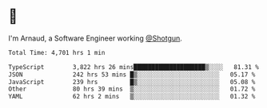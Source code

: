 # 👋

I'm Arnaud, a Software Engineer working [@Shotgun](https://shotgun.live).

<!--START_SECTION:waka-->

```txt
Total Time: 4,701 hrs 1 min

TypeScript        3,822 hrs 26 mins████████████████████▒░░░░   81.31 %
JSON              242 hrs 53 mins █▒░░░░░░░░░░░░░░░░░░░░░░░   05.17 %
JavaScript        239 hrs         █▒░░░░░░░░░░░░░░░░░░░░░░░   05.08 %
Other             80 hrs 39 mins  ▒░░░░░░░░░░░░░░░░░░░░░░░░   01.72 %
YAML              62 hrs 2 mins   ▒░░░░░░░░░░░░░░░░░░░░░░░░   01.32 %
```

<!--END_SECTION:waka-->
